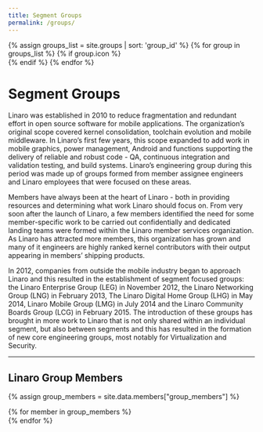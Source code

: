 ```yaml
---
title: Segment Groups
permalink: /groups/
---
```

<div class="col-xs-12 group_icon_col">
{% assign groups_list = site.groups | sort: 'group_id' %}
{% for group in groups_list %}
{% if group.icon %}
<div class="col-xs-6 col-sm-2">
<a href="{{group.permalink}}">
<picture>
<source srcset="{% if group.icon_hd %}{% asset_path '{{ group.icon_hd }}' %}{% endif %}" media="(max-width: 991px)" />
<source srcset="{% if group.icon %}{% asset_path '{{group.icon}}' %}{% endif %}" media="(min-width: 992px)" />
<img src="data:image/gif;base64,R0lGODlhAQABAAAAACH5BAEKAAEALAAAAAABAAEAAAICTAEAOw==" data-src="{% asset_path '{{group.icon}}'%}" class="lazyload img-responsive group_icon"/>
</picture>
</a>
</div>
{% endif %}
{% endfor %}
</div>


# Segment Groups

Linaro was established in 2010 to reduce fragmentation and redundant effort in open source software for mobile applications. The organization’s original scope covered kernel consolidation, toolchain evolution and mobile middleware. In Linaro’s first few years, this scope expanded to add work in mobile graphics, power management, Android and functions supporting the delivery of reliable and robust code - QA, continuous integration and validation testing, and build systems. Linaro’s engineering group during this period was made up of groups formed from member assignee engineers and Linaro employees that were focused on these areas.

Members have always been at the heart of Linaro - both in providing resources and determining what work Linaro should focus on. From very soon after the launch of Linaro, a few members identified the need for some member-specific work to be carried out confidentially and dedicated landing teams were formed within the Linaro member services organization. As Linaro has attracted more members, this organization has grown and many of it engineers are highly ranked kernel contributors with their output appearing in members’ shipping products.

In 2012, companies from outside the mobile industry began to approach Linaro and this resulted in the establishment of segment focused groups: the Linaro Enterprise Group (LEG) in November 2012, the Linaro Networking Group (LNG) in February 2013, The Linaro Digital Home Group (LHG) in May 2014, Linaro Mobile Group (LMG) in July 2014 and the Linaro Community Boards Group (LCG) in February 2015. The introduction of these groups has brought in more work to Linaro that is not only shared within an individual segment, but also between segments and this has resulted in the formation of new core engineering groups, most notably for Virtualization and Security.


***
<h2> Linaro Group Members</h2>

{% assign group_members = site.data.members["group_members"] %}
<div class="col-xs-12 group_member_images">
{% for member in group_members %}
    <div class="col-md-2 col-sm-3 col-xs-4">
        <a href="{{member.url}}" title="{{member.name}}">
            <img data-src="{% asset_path '{{member.image}}'%}" alt="{{member.name}}" src="data:image/gif;base64,R0lGODlhAQABAAAAACH5BAEKAAEALAAAAAABAAEAAAICTAEAOw=="
            class="img-responsive group_members_img center-block lazyload">
        </a>
    </div>
{% endfor %}
</div>
